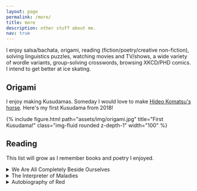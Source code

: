 ```yaml
---
layout: page
permalink: /more/
title: more
description: other stuff about me.
nav: true
---
```


I enjoy salsa/bachata, origami, reading (fiction/poetry/creative non-fiction), solving linguistics puzzles, watching movies and TV/shows, a wide variety of wordle variants, group-solving crosswords, browsing XKCD/PHD comics. I intend to get better at ice skating.

## Origami 

I enjoy making Kusudamas. Someday I would love to make [Hideo Komatsu's horse](https://origami-art.us/instructions/209-horse-hideo-komatsu). Here's my first Kusudama from 2018!

{% include figure.html path="assets/img/origami.jpg" title="First Kusudama!" class="img-fluid rounded z-depth-1" width="100" %}

## Reading 

This list will grow as I remember books and poetry I enjoyed.

<details>
  <summary> We Are All Completely Beside Ourselves</summary>
  Karen Joy Fowler's exploration of memory and the psyche in a wonderfully written maybe-family-drama that squarely avoids whatever trope you had in mind. The novel has a rich and syrupy but sharp undertone, and while the ending felt a bit forced in parts, it still leaves a lasting memory. The writing is immersive and easy-going, at times almost lyrical. A must-read for people who want a fresh voice.
</details>

<details>
  <summary>The Interpreter of Maladies</summary>
  Jhumpa Lahiri probably became my favourite author once I read A Temporary Matter. While I found the quality of the stories in the book quite variable, the first one is a revelation. Lahiri has mastered the use of restraint, lingering on just the right small gestures to create big ripples in her stories. These are the moments which in retrospect we have experienced too, but probably never consciously recognized until she unveiled them. She has done what great authors do - unmask us to ourselves. And she has done it the way the Earth spins under our feet - not violently, but powerfully.
</details>

<details>
  <summary> Autobiography of Red </summary>
  Anne Carson was my favourite poet for a very long time. She masters the balance between otherworldly poetry and grounding narration. Geryon's childhood has so many moments I automatically imagine tinged in sepia light. She models Geryon as a symbol for otherness but makes it an intensely relatable brand of otherness, in what Sam Anderson calls her classic "Carsonian distant closeness."
</details>

